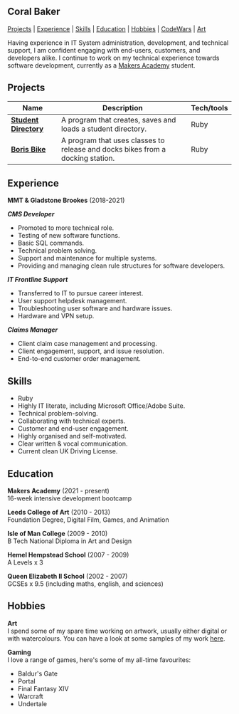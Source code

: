 ## Coral Baker

[Projects](#projects) | [Experience](#experience) | [Skills](#skills)  | [Education](#education) | [Hobbies](#hobbies) | [CodeWars](https://www.codewars.com/users/Coral-Ann) | [Art](https://www.coralbakerart.com)

Having experience in IT System administration, development, and technical support, I am confident engaging with end-users, customers, and developers alike. I continue to work on my technical experience towards software development, currently as a [Makers Academy](https://makers.tech/about-us/) student.

## Projects

| Name                         | Description       | Tech/tools        |
| ---------------------------- | ----------------- | ----------------- |
| [**Student Directory**](https://github.com/Coral-Ann/student-directory) | A program that creates, saves and loads a student directory. | Ruby |
| [**Boris Bike**](https://github.com/Coral-Ann/boris-bikes)  | A program that uses classes to release and docks bikes from a docking station. | Ruby |

## Experience

**MMT & Gladstone Brookes** (2018-2021)

***CMS Developer***
- Promoted to more technical role.
- Testing of new software functions.
- Basic SQL commands.
- Technical problem solving.
- Support and maintenance for multiple systems. 
- Providing and managing clean rule structures for software developers.

***IT Frontline Support***
- Transferred to IT to pursue career interest.
- User support helpdesk management.
- Troubleshooting user software and hardware issues.
- Hardware and VPN setup.

***Claims Manager***
- Client claim case management and processing. 
- Client engagement, support, and issue resolution.
- End-to-end customer order management.

## Skills

- Ruby
- Highly IT literate, including Microsoft Office/Adobe Suite.
- Technical problem-solving.
- Collaborating with technical experts.
- Customer and end-user engagement.
- Highly organised and self-motivated.
- Clear written & vocal communication.
- Current clean UK Driving License.

## Education

**Makers Academy** (2021 - present)  
16-week intensive development bootcamp

**Leeds College of Art** (2010 - 2013)  
Foundation Degree, Digital Film, Games, and Animation

**Isle of Man College** (2009 - 2010)  
B Tech National Diploma in Art and Design

**Hemel Hempstead School** (2007 - 2009)  
A Levels x 3

**Queen Elizabeth II School** (2002 - 2007)  
GCSEs x 9.5 (including maths, english, and sciences)

## Hobbies

**Art**  
I spend some of my spare time working on artwork, usually either digital or with watercolours.
You can have a look at some samples of my work [here](https://www.coralbakerart.com).

**Gaming**  
I love a range of games, here's some of my all-time favourites:
- Baldur's Gate
- Portal
- Final Fantasy XIV
- Warcraft
- Undertale